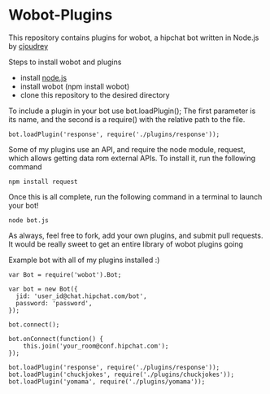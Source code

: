 Wobot-Plugins
=============

This repository contains plugins for wobot, a hipchat bot written in Node.js by [cjoudrey](http://github.com/cjoudrey)

Steps to install wobot and plugins
 - install [node.js](http://nodejs.org/)
 - install wobot (npm install wobot)
 - clone this repository to the desired directory

To include a plugin in your bot use bot.loadPlugin(); The first parameter is its name, and the second is a require() with the relative path to the file.

    bot.loadPlugin('response', require('./plugins/response'));
    
Some of my plugins use an API, and require the node module, request, which allows getting data rom external APIs. To install it, run the following command

    npm install request

Once this is all complete, run the following command in a terminal to launch your bot!

    node bot.js

As always, feel free to fork, add your own plugins, and submit pull requests. It would be really sweet to get an entire library of wobot plugins going

Example bot with all of my plugins installed :)

```
var Bot = require('wobot').Bot;

var bot = new Bot({
  jid: 'user_id@chat.hipchat.com/bot',
  password: 'password',
});

bot.connect();

bot.onConnect(function() {
	this.join('your_room@conf.hipchat.com');
});

bot.loadPlugin('response', require('./plugins/response'));
bot.loadPlugin('chuckjokes', require('./plugins/chuckjokes'));
bot.loadPlugin('yomama', require('./plugins/yomama'));
```
